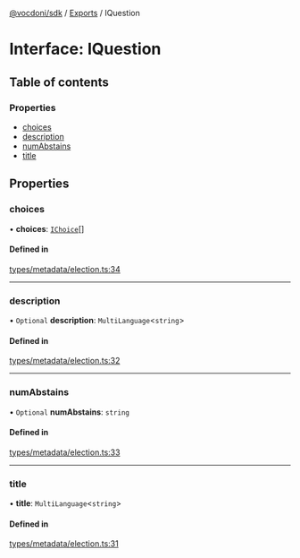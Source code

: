 [@vocdoni/sdk](/sdk) / [Exports](../modules) / IQuestion

# Interface: IQuestion

## Table of contents

### Properties

- [choices](IQuestion#choices)
- [description](IQuestion#description)
- [numAbstains](IQuestion#numabstains)
- [title](IQuestion#title)

## Properties

### choices

• **choices**: [`IChoice`](IChoice)[]

#### Defined in

[types/metadata/election.ts:34](https://github.com/vocdoni/vocdoni-sdk/blob/2244934/src/types/metadata/election.ts#L34)

___

### description

• `Optional` **description**: `MultiLanguage`\<`string`\>

#### Defined in

[types/metadata/election.ts:32](https://github.com/vocdoni/vocdoni-sdk/blob/2244934/src/types/metadata/election.ts#L32)

___

### numAbstains

• `Optional` **numAbstains**: `string`

#### Defined in

[types/metadata/election.ts:33](https://github.com/vocdoni/vocdoni-sdk/blob/2244934/src/types/metadata/election.ts#L33)

___

### title

• **title**: `MultiLanguage`\<`string`\>

#### Defined in

[types/metadata/election.ts:31](https://github.com/vocdoni/vocdoni-sdk/blob/2244934/src/types/metadata/election.ts#L31)
